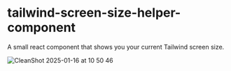 # tailwind-screen-size-helper-component

A small react component that shows you your current Tailwind screen size.


![CleanShot 2025-01-16 at 10 50 46](https://github.com/user-attachments/assets/b7c93c1e-24cc-4b7d-9824-7967564cf4f4)
